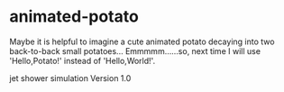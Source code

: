 # animated-potato
Maybe it is helpful to imagine a cute animated potato decaying into two back-to-back small potatoes...
Emmmmm……so, next time I will use 'Hello,Potato!' instead of 'Hello,World!'.

jet shower simulation 
Version 1.0 
